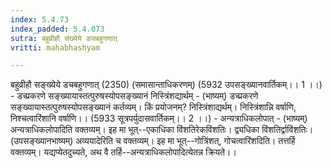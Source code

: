```yaml
---
index: 5.4.73
index_padded: 5.4.073
sutra: बहुव्रीहौ संख्येये डजबहुगणात्‌
vritti: mahabhashyam

---
```

 बहुव्रीहौ सङ्ख्येये डचबहुगणात् (2350) (समासान्ताधिकरणम्) (5932 उपसङ्ख्यानवार्तिकम्।। 1 ।।) - डच्प्रकरणे सङ्ख्यायास्तत्पुरुषस्योपसङ्ख्यानं निस्त्रिंशद्यार्थम् - (भाष्यम्) डच्प्रकरणे सङ्ख्यायास्तत्पुरुषस्योपसङ्ख्यानं कर्तव्यम्। किं प्रयोजनम्? निस्त्रिंशाद्यर्थम्। निस्त्रिंशान्नि वर्षाणि, निश्चत्वारिंशानि वर्षाणि।। (5933 सूत्रपर्युदासवार्तिकम्।। 2 ।।) - अन्यत्राधिकलोपात् - (भाष्यम्) अन्यत्राधिकलोपादिति वक्तव्यम्। इह मा भूत्--एकाधिका विंशतिरेकविंशतिः। द्व्यधिका विंशतिर्द्वाविंशतिः। (उपसङ्ख्यानभाष्यम्) अव्ययादेरिति च वक्तव्यम्। इह मा भूत्--गोत्रिंशत्, गोचत्वारिंशदिति। तत्तर्हि वक्तव्यम्। यद्यप्येतदुच्यते, अथ वै तर्हि--अन्यत्राधिकलोपादित्येतन्न क्रियते।। 